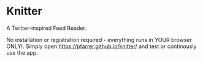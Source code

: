 # Knitter
A Twitter-inspired Feed Reader.

No installation or registration required - everything runs in YOUR browser ONLY!.
Simply open https://pfarrer.github.io/knitter/ and test or continously use the app.
